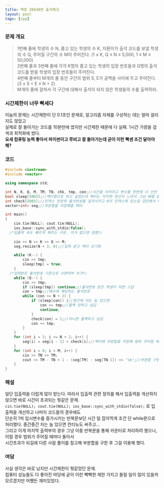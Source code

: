 ```yaml
---
title: 백준 20438번 출석체크
layout: post
tags: [cpp]
---
```

### 문제 개요
> 1번째 줄에 학생의 수 N, 졸고 있는 학생의 수 K, 지환이가 출석 코드를 보낼 학생의 수 Q, 주어질 구간의 수 M이 주어진다. (1 ≤ K, Q ≤ N ≤ 5,000, 1 ≤ M ≤ 50,000)  
> 2번째 줄과 3번째 줄에 각각 K명의 졸고 있는 학생의 입장 번호들과 Q명의 출석 코드를 받을 학생의 입장 번호들이 주어진다.  
> 4번째 줄부터 M개의 줄 동안 구간의 범위 S, E가 공백을 사이에 두고 주어진다. (3 ≤ S < E ≤ N + 2)  
> M개의 줄에 걸쳐서 각 구간에 대해서 출석이 되지 않은 학생들의 수를 출력하라.

### 시간제한이 너무 빡세다

이놈의 문제는 시간제한이 단 0.1초인 문제로, 알고리즘 자체를 구상하는 데는 얼마 걸리지도 않았고   
실제로 잘 돌아가는 코드를 10분만에 썼지만 시간제한 때문에 다 실패. 1시간 가량을 검색과 최적화에 썼다.  
**요새 컴퓨팅 능력 좋아서 파이썬이고 루비고 잘 돌아가는데 굳이 이런 빡센 조건 달아야 해?**

### 코드
```c++
#include <iostream>
#include <vector>

using namespace std;

int N, K, Q, M, TM, TN, chk, tmp, con;//시간을 아끼려고 변수를 한번에 다 선언
bool sleep[5003];//벡터형으로 하고 싶었는데 벡터는 커지면 연산이 느려서 그냥 배열 씀
int check[5003];//인덱스 번호와 출석번호를 일치시키고 0이 인덱스에 있는걸 감안해서 배열 크기는 5003
vector<int> seg;//부분합을 저장해줄 벡터

int main()
{
    cin.tie(NULL); cout.tie(NULL);
	ios_base::sync_with_stdio(false);
  /*입출력 속도 빠르게 해주는 구문. 이거 없으면 망함*/
    
	cin >> N >> K >> Q >> M;
	seg.resize(N + 3, 0);//입력 받고 벡터 초기화

	while (K--) {
		cin >> tmp;
		sleep[tmp] = true;
	}
  /*입력받은 출석번호 기준으로 수면여부 추가*/
	while (Q--) {
		cin >> tmp;
		if (sleep[tmp]) continue;//출석번호 받은 학생이 자면 스킵
		con = tmp;//배수에 해당하는 출석번호
		while (con <= N + 2) {
			if (sleep[con]) {//중간에 자는 놈 있으면
				con += tmp;//출첵 안하고 넘김
				continue;
			}
			check[con] = 1;//아니면 출첵하고 넘김
			con += tmp;
		}
	}
	for (int i = 3; i <= N + 2; i++) {
		seg[i] = seg[i - 1] + check[i];//벡터에 부분합을 저장해 범위 주어질 때마다 반복문 안 돌게 해도 되게 함. 이거 없이 아래 반복문에 이중으로 집어넣으면 범위 줄 때 마다 돌아서 시간 초과
	}
	for (int i = 0; i < M; i++) {
		cin >> TN >> TM;
		cout << TM - TN + 1 - (seg[TM] - seg[TN-1]) << '\n';//부분합 구한게 출석한 애들이라 구간 크기에서 빼줘야함
	}
}
```

### 해설
일단 입출력을 더럽게 많이 받는다. 따라서 입출력 관련 정의를 해서 입출력을 개선하지 않으면 바로 시간이 초과되는 뭣같은 문제.  
`cin.tie(NULL); cout.tie(NULL); ios_base::sync_with_stdio(false);` 로 입출력을 개선하고 나머지 코드들의 경우에도  
단순히 1씩 임시변수를 증가시키는 반복문보단 시간 덜 잡아먹게 조건 단 while문으로 처리했다.
중간중간 자는 놈 있으면 컨티뉴도 써주고...  
그리고 이게 마지막 출력부의 경우 그냥 이중 반복문을 통해 카운터로 처리하려 했으나, 이럴 경우 범위가 주어질 때마다 돌아서  
시간초과가 되길래 다른 사람 풀이를 참고해 부분합을 구한 후 그걸 이용해 했다.

### 여담
사실 생각은 바로 났지만 시간제한이 뭣같았던 문제.  
컴퓨터 성능들도 다 좋아진 마당에 굳이 이런 빡빡한 제한 가지고 돌릴 일이 많이 있을까 모르겠지만 어쨌든 재미있었다.
